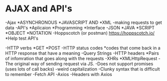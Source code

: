 # AJAX and API's
-Ajax 
    *ASYNCHRONOUS
    *JAVASCRIPT 
        AND 
    *XML
        -making requests to get data
-API's
    *Aplicaion
    *Programming
    *Interface
-JSON
    *JAVA
    *SCRIPT
    *OBJECT
    *NOTATION
-Hoppscotch (or postman)
    https://hoppscotch.io/
    *Help test API's

-HTTP verbs
    *GET
    *POST
-HTTP status codes
    *codes that come back in a HTTP response that have a meaning 
-Query Strings
-HTTP headers 
    *Pairs of infomration that goes along with the requests
-XHRs
    *XMLHttpRequest 
        -The original way of sending request via JS.
        -Does not support promises (uses lots of call backs)
        -weird capitalization
        -Clunky syntax that is difficult to remember
-Fetch API
-Axios
-Headers with Axios